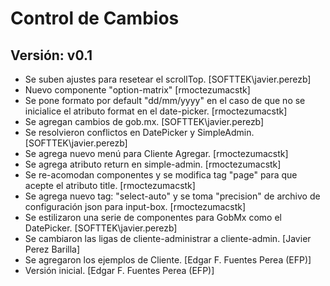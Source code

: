 # Control de Cambios

## Versión: v0.1

- Se suben ajustes para resetear el scrollTop. [SOFTTEK\javier.perezb]
- Nuevo componente "option-matrix" [rmoctezumacstk]
- Se pone formato por default "dd/mm/yyyy" en el caso de que no se
  inicialice el atributo format en el date-picker. [rmoctezumacstk]
- Se agregan cambios de gob.mx. [SOFTTEK\javier.perezb]
- Se resolvieron conflictos en DatePicker y SimpleAdmin.
  [SOFTTEK\javier.perezb]
- Se agrega nuevo menú para Cliente Agregar. [rmoctezumacstk]
- Se agrega atributo return en simple-admin. [rmoctezumacstk]
- Se re-acomodan componentes y se modifica tag "page" para que acepte el
  atributo title. [rmoctezumacstk]
- Se agrega nuevo tag: "select-auto" y se toma "precision" de archivo de
  configuración json para input-box. [rmoctezumacstk]
- Se estilizaron una serie de componentes para GobMx como el DatePicker.
  [SOFTTEK\javier.perezb]
- Se cambiaron las ligas de cliente-administrar a cliente-admin. [Javier
  Perez Barilla]
- Se agregaron los ejemplos de Cliente. [Edgar F. Fuentes Perea (EFP)]
- Versión inicial. [Edgar F. Fuentes Perea (EFP)]
